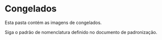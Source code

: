 # Congelados

Esta pasta contém as imagens de congelados.

Siga o padrão de nomenclatura definido no documento de padronização.